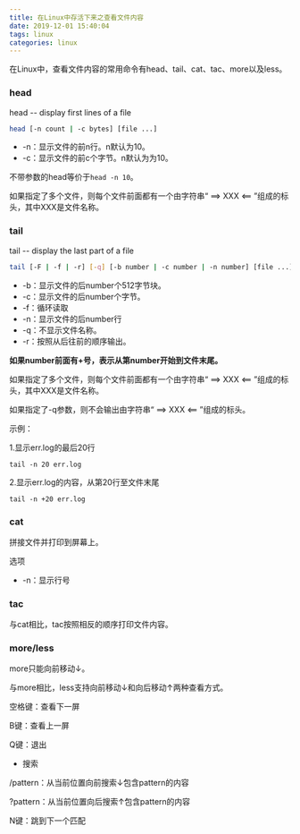 ```yaml
---
title: 在Linux中存活下来之查看文件内容
date: 2019-12-01 15:40:04
tags: linux
categories: linux
---
```


在Linux中，查看文件内容的常用命令有head、tail、cat、tac、more以及less。

<!--more-->

### head

head -- display first lines of a file

```sh
head [-n count | -c bytes] [file ...]
```

* -n：显示文件的前n行。n默认为10。
* -c：显示文件的前c个字节。n默认为为10。

不带参数的head等价于`head -n 10`。

如果指定了多个文件，则每个文件前面都有一个由字符串“ ==> XXX <== ”组成的标头，其中XXX是文件名称。

### tail

tail -- display the last part of a file

```sh
tail [-F | -f | -r] [-q] [-b number | -c number | -n number] [file ...]
```

* -b：显示文件的后number个512字节块。
* -c：显示文件的后number个字节。
* -f：循环读取
* -n：显示文件的后number行
* -q：不显示文件名称。
* -r：按照从后往前的顺序输出。

**如果number前面有+号，表示从第number开始到文件末尾。**

如果指定了多个文件，则每个文件前面都有一个由字符串“ ==> XXX <== ”组成的标头，其中XXX是文件名称。

如果指定了-q参数，则不会输出由字符串“ ==> XXX <== ”组成的标头。

示例：

1.显示err.log的最后20行

```shell
tail -n 20 err.log
```

2.显示err.log的内容，从第20行至文件末尾

```shell
tail -n +20 err.log
```

### cat

拼接文件并打印到屏幕上。

选项

* -n：显示行号

### tac

与cat相比，tac按照相反的顺序打印文件内容。

### more/less

more只能向前移动↓。

与more相比，less支持向前移动↓和向后移动↑两种查看方式。

空格键：查看下一屏

B键：查看上一屏

Q键：退出

* 搜索

/pattern：从当前位置向前搜索↓包含pattern的内容

?pattern：从当前位置向后搜索↑包含pattern的内容

N键：跳到下一个匹配